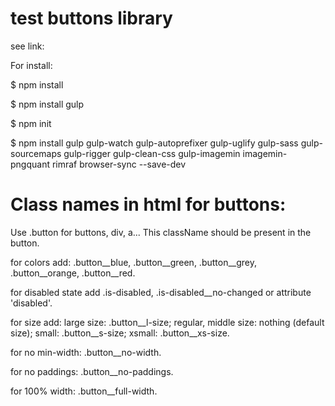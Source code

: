 # test buttons library

see link:

For install:

$ npm install

$ npm install gulp

$ npm init

$ npm install gulp gulp-watch  gulp-autoprefixer gulp-uglify gulp-sass gulp-sourcemaps gulp-rigger gulp-clean-css gulp-imagemin imagemin-pngquant rimraf browser-sync --save-dev

# Class names in html for buttons:
Use .button for buttons, div, a... This className should be present in the button.

for colors add:
.button__blue, .button__green, .button__grey, .button__orange, .button__red.

for disabled state add .is-disabled, .is-disabled__no-changed or attribute 'disabled'.

for size add:
large size: .button__l-size;
regular, middle size: nothing (default size);
small: .button__s-size;
xsmall: .button__xs-size.

for no min-width: .button__no-width.

for no paddings: .button__no-paddings.

for 100% width: .button__full-width.


